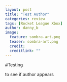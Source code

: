 ```yaml
---
layout: post
title: "Test Author"
categories: review
tags: [Rocket League Xbox]
author: danny_b
image:
  feature: sombra-art.png
  teaser: sombra-art.png
  credit:
  creditlink: ""
---
```


#Testing

to see if author appears
